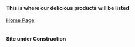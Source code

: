 <html>
	<head>
		<title>This is where our delicious products will be listed
		</title>
	</head> 	
	<body>
   		<b>This is where our delicious products will be listed</b><br><br>
		<a href="https://zperov.github.io/Grocery">Home Page</a><br><br><br>
		<b>Site under Construction</b>
	</body>
</html>
